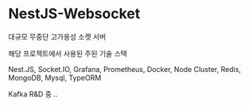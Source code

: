 # NestJS-Websocket
대규모 무중단 고가용성 소켓 서버

해당 프로젝트에서 사용된 주된 기술 스택

Nest.JS, Socket.IO, Grafana, Prometheus, Docker, Node Cluster, Redis, MongoDB, Mysql, TypeORM

Kafka R&D 중 .. 
